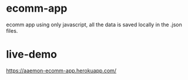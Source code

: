 # ecomm-app

ecomm app using only javascript, all the data is saved locally in the .json files.

# live-demo

https://aaemon-ecomm-app.herokuapp.com/
